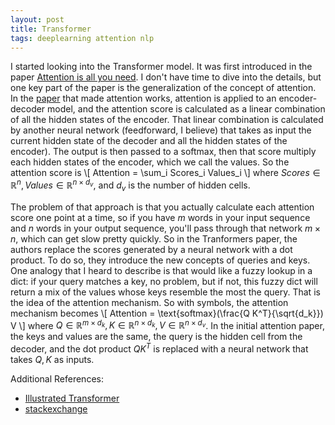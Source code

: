 ```yaml
---
layout: post
title: Transformer
tags: deeplearning attention nlp
---
```


I started looking into the Transformer model. It was first introduced in the
paper [Attention is all you
need](https://papers.nips.cc/paper/7181-attention-is-all-you-need.pdf). I don't
have time to dive into the details, but one key part of the paper is the
generalization of the concept of attention. In the
[paper](https://arxiv.org/pdf/1409.0473.pdf) that made attention works,
attention is applied to an encoder-decoder model, and the attention score is
calculated as a linear combination of all the hidden states of the encoder. That
linear combination is calculated by another neural network (feedforward, I
believe) that takes as input the current hidden state of the decoder and all the
hidden states of the encoder). The output is then passed to a softmax, then that
score multiply each hidden states of the encoder, which we call the values. So
the attention score is
\\[ Attention = \sum_i Scores_i  Values_i \\]
where $Scores \in \mathbb{R}^n, Values \in \mathbb{R}^{n \times d_v}$, and $d_v$
is the number of hidden cells.

The problem of that approach is that you actually calculate each attention score
one point at a time, so if you have $m$ words in your input sequence and $n$
words in your output sequence, you'll pass through that network $m \times n$,
which can get slow pretty quickly.
So in the Tranformers paper, the authors replace the scores generated by a
neural network with a dot product. To do so, they introduce the new concepts of
queries and keys. One analogy that I heard to describe is that would like a
fuzzy lookup in a dict: if your query matches a key, no problem, but if not,
this fuzzy dict will return a mix of the values whose keys resemble the most the
query. That is the idea of the attention mechanism.
So with symbols, the attention mechanism becomes
\\[ Attention = \text{softmax}(\frac{Q K^T}{\sqrt{d_k}}) V \\]
where $Q \in \mathbb{R}^{m \times d_k}, K \in \mathbb{R}^{n \times d_k}, V \in
\mathbb{R}^{n \times d_v}$.
In the initial attention paper, the keys and values are the same, the query is
the hidden cell from the decoder, and the dot
product $Q K^T$ is replaced with a neural network that takes $Q, K$ as inputs.

Additional References: 
* [Illustrated Transformer](http://jalammar.github.io/illustrated-transformer/)
* [stackexchange](https://stats.stackexchange.com/questions/421935/what-exactly-are-keys-queries-and-values-in-attention-mechanisms)
